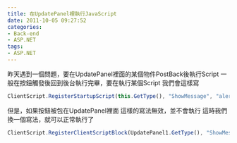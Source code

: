 ```yaml
---
title: 在UpdatePanel裡執行JavaScript
date: 2011-10-05 09:27:52
categories:
- Back-end
- ASP.NET
tags:
- ASP.NET
---
```

昨天遇到一個問題，要在UpdatePanel裡面的某個物件PostBack後執行Script
一般在按鈕觸發後回到後台執行完畢，要在執行某個Script
我們會這樣寫

``` js
ClientScript.RegisterStartupScript(this.GetType(), "ShowMessage", "alert('hello!')");
```

但是，如果按鈕被包在UpdatePanel裡面
這樣的寫法無效，並不會執行
這時我們換一個寫法，就可以正常執行了

``` js
ClientScript.RegisterClientScriptBlock(UpdatePanel1.GetType(), "ShowMessage", "alert('hello!')", true);
```